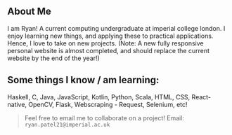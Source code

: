 ## About Me
I am Ryan! A current computing undergraduate at imperial college london. I enjoy learning new things, and applying these to practical applications. Hence, I love to take on new projects. (Note: A new fully responsive personal website is almost completed, and should replace the current website by the end of the year!)

## Some things I know / am learning:
Haskell, C, Java, JavaScript, Kotlin, Python, Scala, HTML, CSS, React-native, OpenCV, Flask, Webscraping - Request, Selenium, etc!

> Feel free to email me to collaborate on a project! Email: `ryan.patel21@imperial.ac.uk`
